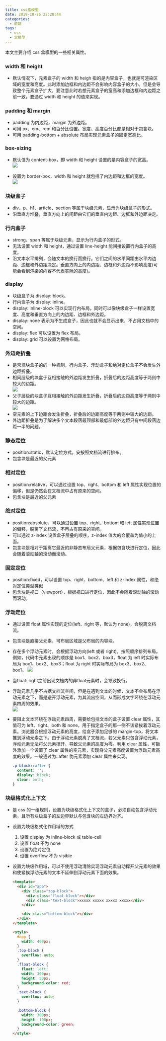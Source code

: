 ```yaml
---
title: css盒模型
date: 2019-10-26 22:28:44
categories:
  - 前端
tags:
  - css
  - 盒模型
---
```


本文主要介绍 css 盒模型的一些相关属性。

<!-- more -->

### width 和 height

- 默认情况下，元素盒子的 width 和 heigh 指的是内容盒子，也就是可渲染区域的宽度和高度。此时添加边框和内边距不会影响内容盒子的大小，但是会导致整个元素盒子扩大，要注意此时若想元素盒子的宽高和添加边框和内边距之前一致，要通过 width 和 height 的值来实现。

### padding 和 margin

- padding 为内边距，margin 为外边距。
- 可用 px、em、rem 和百分比设置。宽度、高度百分比都是相对于包含块。
- 可用 padding-bottom + absolute 布局实现元素盒子的固定宽高比。

### box-sizing

- 默认值为 content-box，即 width 和 height 设置的是内容盒子的宽高。
  <br/>![](/medias/css-box/1.png)

* 设置为 border-box，width 和 height 就包括了内边距和边框的宽度。
  <br/>![](/medias/css-box/2.png)

### 块级盒子

- div、p、h1、article、section 等属于块级元素，显示为块级盒子的形式。
- 沿垂直方堆叠，垂直方向上的间距由它们的垂直内边距、边框和外边距决定。

### 行内盒子

- strong、span 等属于块级元素，显示为行内盒子的形式。
- 无法设置 width 和 height，通过设置 line-height 能间接设置行内盒子的高度。
- 沿文本水平排列，会随文本的换行而换行。它们之间的水平间距由水平内边距、边框和外边距决定。垂直方向上的内边距、边框和外边距不影响高度(可能会看到渲染的内容不代表实际的高度)。

### display

- 块级盒子为 display: block。
- 行内盒子为 display: inline。
- display: inline-block 可以实现行内布局，同时可以像块级盒子一样设置宽度、高度和垂直方向上的内边距、边框和外边距。
- display: none 表示为不生成盒子，因此也就不会显示出来，不占用文档中的空间。
- display: flex 可以设置为 flex 布局。
- display: grid 可以设置为网格布局。

### 外边距折叠

- 是常规块盒子的的一种机制，行内盒子、浮动盒子和绝对定位盒子不会发生外边距折叠。
- 相同层级的块盒子互相接触的外边距发生折叠，折叠后的边距高度等于两则中较大的边距。
  <br/>![](/medias/css-box/3.png)
- 父子层级的块盒子互相接触的外边距发生折叠，折叠后的边距高度等于两则中较大的边距。
  <br/>![](/medias/css-box/4.png)
- 空元素的上下边距会发生折叠，折叠后的边距高度等于两则中较大的边距。
- 外边距折叠是为了解决多个文本段落最顶部和最低部的外边距只有中间段落边距一半的问题。

### 静态定位

- position:static，默认定位方式，安按照文档流进行排布。
- 包含块是最近的父元素

### 相对定位

- position:relative，可以通过设置 top、right、bottom 和 left 属性实现位置的偏移，但是仍然会在文档流中占有原来的空间。
- 包含块是最近的父元素

### 绝对定位

- position:absolute，可以通过设置 top、right、bottom 和 left 属性实现位置的偏移，脱离了文档流，不再占有原来的空间。
- 可以通过 z-index 设置盒子层叠的顺序，z-index 值大的会覆盖为值小的上面。
- 包含块是相对于距离它最近的非静态布局父元素，根据包含块进行定位，因此会随着滚动轴的滚动而滚动。

### 固定定位

- position:fixed，可以设置 top、right、bottom、left 和 z-index 属性，和绝对定位类型类似
- 包含块是视口（viewport），根据视口进行定位，因此不会随着滚动轴的滚动而滚动。

### 浮动定位

- 通过设置 float 属性实现的定位(left、right 等，默认为 none)，会脱离文档流。
- 包含块是直接父元素，可布局区域是父布局的内容块。
- 存在多个浮动元素时，会根据浮动方向(left 或者 right)，按照顺序排列布局。例如，代码中元素出现的顺序是 box1、box2、box3，float 为 left 时实际布局为 box1、box2、box3；float 为 right 时实际布局为 box3、box2、box1。
  ![](/medias/css-box/5.png)
- 当float: right之前出现文档内的非float元素时，会导致换行。
- 浮动元素几乎不占据文档流空间，但是在遇到文本的时候，文本不会布局在浮动元素之下，而是避开浮动元素，为其流出空间，从而形成文字环绕在浮动元素四周的效果。
  <br/>![](/medias/css-box/6.png)
- 要阻止文本环绕在浮动元素四周，需要给包括文本的盒子设置 clear 属性，其值可为 left、right、both 和 none，用于指定盒子的那一侧不该紧挨着浮动元素。浏览器会根据浮动元素的高度，给盒子添加足够的 margin-top，将文本推到浮动元素之下。由于浮动元素脱离了文档流，若父元素只包含浮动元素，浮动元素无法将父元素撑开，导致父元素的高度为零。利用 clear 属性，可额外添加一个设置了 clear 属性的空元素，实现将父元素高度设置为浮动元素高度的效果。一般通过为::after 伪元素添加 clear 属性来实现。

  ```css
  .p-block::after {
    content: '';
    display: block;
    clear: both;
  }
  ```

### 块级格式化上下文

- 是 css 的一组规则，设置为块级格式化上下文的盒子，必须自动包含浮动元素，且所有块级盒子的左边界默认与包含块的左边界对齐。
- 设置为块级格式化作用域的方式
  1. 设置 display 为 inline-block 或 table-cell
  2. 设置 float 不为 none
  3. 设置为绝对定位
  4. 设置 overflow 不为 visible
- 设置为块级作用域，可以不使用浮动清除实现浮动元素自动撑开父元素的效果和使紧挨浮动元素的文本不延伸到浮动元素下面的效果。

  ```html
  <template>
    <div id="app">
      <div class="top-block">
        <div class="float-block"></div>
        <div class="text-block">xxxxx xxxxx xxxxx xxxxx</div>
      </div>

      <div class="bottom-block"></div>
    </div>
  </template>

  <style>
    #app {
      width: 400px;
    }
    .top-block {
      overflow: auto;
    }
    .float-block {
      float: left;
      width: 300px;
      height: 50px;
      background-color: red;
    }
    .text-block {
      overflow: auto;
    }

    .bottom-block {
      width: 300px;
      height: 100px;
      background-color: green;
    }
  </style>
  ```
